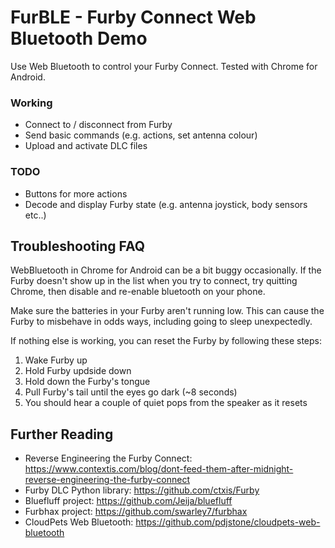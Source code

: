 # FurBLE - Furby Connect Web Bluetooth Demo
Use Web Bluetooth to control your Furby Connect. Tested with Chrome for Android.

### Working
- Connect to / disconnect from Furby
- Send basic commands (e.g. actions, set antenna colour)
- Upload and activate DLC files

### TODO
- Buttons for more actions
- Decode and display Furby state (e.g. antenna joystick, body sensors etc..)

## Troubleshooting FAQ

WebBluetooth in Chrome for Android can be a bit buggy occasionally. If the Furby doesn't show up in the list when you try to connect, try quitting Chrome, then disable and re-enable bluetooth on your phone.

Make sure the batteries in your Furby aren't running low. This can cause the Furby to misbehave in odds ways, including going to sleep unexpectedly.

If nothing else is working, you can reset the Furby by following these steps:
1. Wake Furby up
2. Hold Furby updside down
3. Hold down the Furby's tongue
4. Pull Furby's tail until the eyes go dark (~8 seconds)
5. You should hear a couple of quiet pops from the speaker as it resets


## Further Reading
- Reverse Engineering the Furby Connect: https://www.contextis.com/blog/dont-feed-them-after-midnight-reverse-engineering-the-furby-connect
- Furby DLC Python library: https://github.com/ctxis/Furby
- Bluefluff project: https://github.com/Jeija/bluefluff
- Furbhax project: https://github.com/swarley7/furbhax
- CloudPets Web Bluetooth: https://github.com/pdjstone/cloudpets-web-bluetooth
